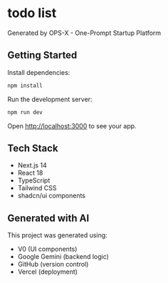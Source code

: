 # todo list

Generated by OPS-X - One-Prompt Startup Platform

## Getting Started

Install dependencies:
```bash
npm install
```

Run the development server:
```bash
npm run dev
```

Open [http://localhost:3000](http://localhost:3000) to see your app.

## Tech Stack

- Next.js 14
- React 18
- TypeScript
- Tailwind CSS
- shadcn/ui components

## Generated with AI

This project was generated using:
- V0 (UI components)
- Google Gemini (backend logic)
- GitHub (version control)
- Vercel (deployment)
